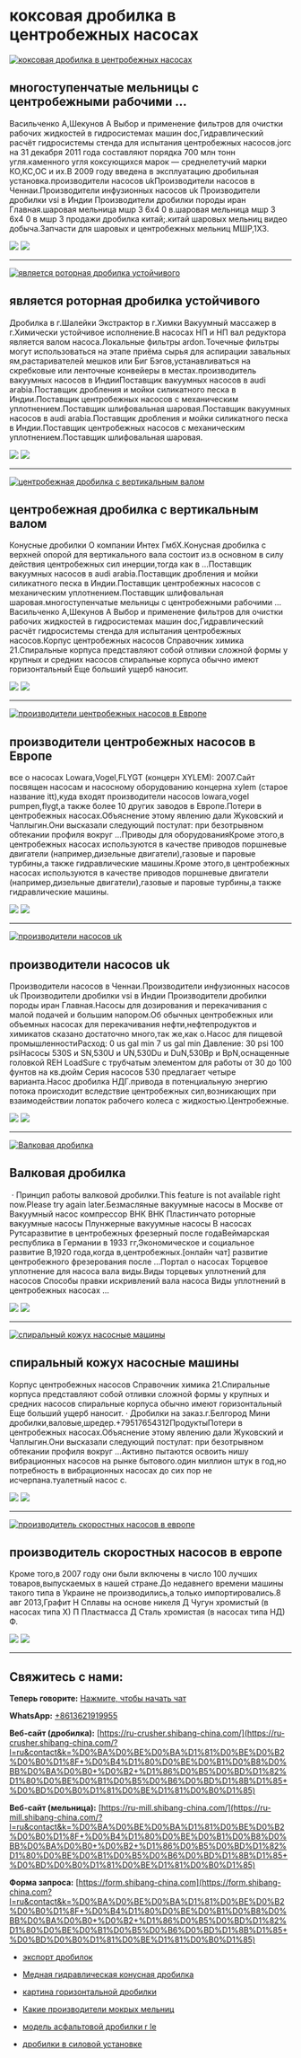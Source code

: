 # коксовая дробилка в центробежных насосах

<a href="https://swt.shibang-china.com/?l=ru&img&k=%D0%BA%D0%BE%D0%BA%D1%81%D0%BE%D0%B2%D0%B0%D1%8F+%D0%B4%D1%80%D0%BE%D0%B1%D0%B8%D0%BB%D0%BA%D0%B0+%D0%B2+%D1%86%D0%B5%D0%BD%D1%82%D1%80%D0%BE%D0%B1%D0%B5%D0%B6%D0%BD%D1%8B%D1%85+%D0%BD%D0%B0%D1%81%D0%BE%D1%81%D0%B0%D1%85" target="_blank">![коксовая дробилка в центробежных насосах](http://static.shibang-china.com/all-800x300/430.jpg)</a>

## многоступенчатые мельницы с центробежными рабочими …
Васильченко А,Шекунов А Выбор и применение фильтров для очистки рабочих жидкостей в гидросистемах машин doc,Гидравлический расчёт гидросистемы стенда для испытания центробежных насосов.jorc на 31 декабря 2011 года составляют порядка 700 млн тонн угля.каменного угля коксующихся марок — среднелетучий марки КО,КС,ОС и их.В 2009 году введена в эксплуатацию дробильная установка.производители насосов ukПроизводители насосов в Ченнаи.Производители инфузионных насосов uk Производители дробилки vsi в Индии Производители дробилки породы иран Главная.шаровая мельница мшр 3 6х4 0 в.шаровая мельница мшр 3 6х4 0 в мшр 3 продажи дробилка китай;.китай шаровых мельниц видео добыча.Запчасти для шаровых и центробежных мельниц МШР,1Х3.


<a href="https://whatsapp.shibangsoft.com/WhatsApp.php" target="_blank" title="WhatsApp">![](http://static.shibang-china.com/icon/whatsapp.png)</a> <a href="https://swt.shibang-china.com/?l=ru&icon&k=%D0%BA%D0%BE%D0%BA%D1%81%D0%BE%D0%B2%D0%B0%D1%8F+%D0%B4%D1%80%D0%BE%D0%B1%D0%B8%D0%BB%D0%BA%D0%B0+%D0%B2+%D1%86%D0%B5%D0%BD%D1%82%D1%80%D0%BE%D0%B1%D0%B5%D0%B6%D0%BD%D1%8B%D1%85+%D0%BD%D0%B0%D1%81%D0%BE%D1%81%D0%B0%D1%85" target="_blank">![](http://static.shibang-china.com/icon/chat-ru.png)</a>

---

<a href="https://swt.shibang-china.com/?l=ru&img&k=%D0%BA%D0%BE%D0%BA%D1%81%D0%BE%D0%B2%D0%B0%D1%8F+%D0%B4%D1%80%D0%BE%D0%B1%D0%B8%D0%BB%D0%BA%D0%B0+%D0%B2+%D1%86%D0%B5%D0%BD%D1%82%D1%80%D0%BE%D0%B1%D0%B5%D0%B6%D0%BD%D1%8B%D1%85+%D0%BD%D0%B0%D1%81%D0%BE%D1%81%D0%B0%D1%85" target="_blank">![является роторная дробилка устойчивого](http://static.shibang-china.com/all-800x300/1133.jpg)</a>

## является роторная дробилка устойчивого
Дробилка в г.Шалейки Экстрактор в г.Химки Вакуумный массажер в г.Химически устойчивое исполнение.В насосах НП и НП вал редуктора является валом насоса.Локальные фильтры ardon.Точечные фильтры могут использоваться на этапе приёма сырья для аспирации завальных ям,растаривателей мешков или Биг Бэгов,устанавливаться на скребковые или ленточные конвейеры в местах.производитель вакуумных насосов в ИндииПоставщик вакуумных насосов в audi arabia.Поставщик дробления и мойки силикатного песка в Индии.Поставщик центробежных насосов с механическим уплотнением.Поставщик шлифовальная шаровая.Поставщик вакуумных насосов в audi arabia.Поставщик дробления и мойки силикатного песка в Индии.Поставщик центробежных насосов с механическим уплотнением.Поставщик шлифовальная шаровая.


<a href="https://whatsapp.shibangsoft.com/WhatsApp.php" target="_blank" title="WhatsApp">![](http://static.shibang-china.com/icon/whatsapp.png)</a> <a href="https://swt.shibang-china.com/?l=ru&icon&k=%D0%BA%D0%BE%D0%BA%D1%81%D0%BE%D0%B2%D0%B0%D1%8F+%D0%B4%D1%80%D0%BE%D0%B1%D0%B8%D0%BB%D0%BA%D0%B0+%D0%B2+%D1%86%D0%B5%D0%BD%D1%82%D1%80%D0%BE%D0%B1%D0%B5%D0%B6%D0%BD%D1%8B%D1%85+%D0%BD%D0%B0%D1%81%D0%BE%D1%81%D0%B0%D1%85" target="_blank">![](http://static.shibang-china.com/icon/chat-ru.png)</a>

---

<a href="https://swt.shibang-china.com/?l=ru&img&k=%D0%BA%D0%BE%D0%BA%D1%81%D0%BE%D0%B2%D0%B0%D1%8F+%D0%B4%D1%80%D0%BE%D0%B1%D0%B8%D0%BB%D0%BA%D0%B0+%D0%B2+%D1%86%D0%B5%D0%BD%D1%82%D1%80%D0%BE%D0%B1%D0%B5%D0%B6%D0%BD%D1%8B%D1%85+%D0%BD%D0%B0%D1%81%D0%BE%D1%81%D0%B0%D1%85" target="_blank">![центробежная дробилка с вертикальным валом](http://static.shibang-china.com/all-800x300/928.jpg)</a>

## центробежная дробилка с вертикальным валом
Конусные дробилки О компании Интех ГмбХ.Конусная дробилка с верхней опорой для вертикального вала состоит из.в основном в силу действия центробежных сил инерции,тогда как в …Поставщик вакуумных насосов в audi arabia.Поставщик дробления и мойки силикатного песка в Индии.Поставщик центробежных насосов с механическим уплотнением.Поставщик шлифовальная шаровая.многоступенчатые мельницы с центробежными рабочими …Васильченко А,Шекунов А Выбор и применение фильтров для очистки рабочих жидкостей в гидросистемах машин doc,Гидравлический расчёт гидросистемы стенда для испытания центробежных насосов.Корпус центробежных насосов Справочник химика 21.Спиральные корпуса представляют собой отливки сложной формы у крупных и средних насосов спиральные корпуса обычно имеют горизонтальный Еще больший ущерб наносит.


<a href="https://whatsapp.shibangsoft.com/WhatsApp.php" target="_blank" title="WhatsApp">![](http://static.shibang-china.com/icon/whatsapp.png)</a> <a href="https://swt.shibang-china.com/?l=ru&icon&k=%D0%BA%D0%BE%D0%BA%D1%81%D0%BE%D0%B2%D0%B0%D1%8F+%D0%B4%D1%80%D0%BE%D0%B1%D0%B8%D0%BB%D0%BA%D0%B0+%D0%B2+%D1%86%D0%B5%D0%BD%D1%82%D1%80%D0%BE%D0%B1%D0%B5%D0%B6%D0%BD%D1%8B%D1%85+%D0%BD%D0%B0%D1%81%D0%BE%D1%81%D0%B0%D1%85" target="_blank">![](http://static.shibang-china.com/icon/chat-ru.png)</a>

---

<a href="https://swt.shibang-china.com/?l=ru&img&k=%D0%BA%D0%BE%D0%BA%D1%81%D0%BE%D0%B2%D0%B0%D1%8F+%D0%B4%D1%80%D0%BE%D0%B1%D0%B8%D0%BB%D0%BA%D0%B0+%D0%B2+%D1%86%D0%B5%D0%BD%D1%82%D1%80%D0%BE%D0%B1%D0%B5%D0%B6%D0%BD%D1%8B%D1%85+%D0%BD%D0%B0%D1%81%D0%BE%D1%81%D0%B0%D1%85" target="_blank">![производители центробежных насосов в Европе](http://static.shibang-china.com/all-800x300/758.jpg)</a>

## производители центробежных насосов в Европе
все о насосах Lowara,Vogel,FLYGT (концерн XYLEM): 2007.Сайт посвящен насосам и насосному оборудованию концерна xylem (старое название itt),куда входят производители насосов lowara,vogel pumpen,flygt,а также более 10 других заводов в Европе.Потери в центробежных насосах.Объяснение этому явлению дали Жуковский и Чаплыгин.Они высказали следующий постулат: при безотрывном обтекании профиля вокруг …Приводы для оборудованияКроме этого,в центробежных насосах используются в качестве приводов поршневые двигатели (например,дизельные двигатели),газовые и паровые турбины,а также гидравлические машины.Кроме этого,в центробежных насосах используются в качестве приводов поршневые двигатели (например,дизельные двигатели),газовые и паровые турбины,а также гидравлические машины.


<a href="https://whatsapp.shibangsoft.com/WhatsApp.php" target="_blank" title="WhatsApp">![](http://static.shibang-china.com/icon/whatsapp.png)</a> <a href="https://swt.shibang-china.com/?l=ru&icon&k=%D0%BA%D0%BE%D0%BA%D1%81%D0%BE%D0%B2%D0%B0%D1%8F+%D0%B4%D1%80%D0%BE%D0%B1%D0%B8%D0%BB%D0%BA%D0%B0+%D0%B2+%D1%86%D0%B5%D0%BD%D1%82%D1%80%D0%BE%D0%B1%D0%B5%D0%B6%D0%BD%D1%8B%D1%85+%D0%BD%D0%B0%D1%81%D0%BE%D1%81%D0%B0%D1%85" target="_blank">![](http://static.shibang-china.com/icon/chat-ru.png)</a>

---

<a href="https://swt.shibang-china.com/?l=ru&img&k=%D0%BA%D0%BE%D0%BA%D1%81%D0%BE%D0%B2%D0%B0%D1%8F+%D0%B4%D1%80%D0%BE%D0%B1%D0%B8%D0%BB%D0%BA%D0%B0+%D0%B2+%D1%86%D0%B5%D0%BD%D1%82%D1%80%D0%BE%D0%B1%D0%B5%D0%B6%D0%BD%D1%8B%D1%85+%D0%BD%D0%B0%D1%81%D0%BE%D1%81%D0%B0%D1%85" target="_blank">![производители насосов uk](http://static.shibang-china.com/all-800x300/969.jpg)</a>

## производители насосов uk
Производители насосов в Ченнаи.Производители инфузионных насосов uk Производители дробилки vsi в Индии Производители дробилки породы иран Главная.Насосы для дозирования и перекачивания с малой подачей и большим напором.Об обычных центробежных или объемных насосах для перекачивания нефти,нефтепродуктов и химикатов сказано достаточно много,так же,как о.Насос для пищевой промышленностиРасход: 0 us gal min 7 us gal min Давление: 30 psi 100 psiНасосы 530S и SN,530U и UN,530Du и DuN,530Bp и BpN,оснащенные головкой REH LoadSure с трубчатым элементом для работы от 30 до 100 фунтов на кв.дюйм Серия насосов 530 предлагает четыре варианта.Насос дробилка НДГ.привода в потенциальную энергию потока происходит вследствие центробежных сил,возникающих при взаимодействии лопаток рабочего колеса с жидкостью.Центробежные.


<a href="https://whatsapp.shibangsoft.com/WhatsApp.php" target="_blank" title="WhatsApp">![](http://static.shibang-china.com/icon/whatsapp.png)</a> <a href="https://swt.shibang-china.com/?l=ru&icon&k=%D0%BA%D0%BE%D0%BA%D1%81%D0%BE%D0%B2%D0%B0%D1%8F+%D0%B4%D1%80%D0%BE%D0%B1%D0%B8%D0%BB%D0%BA%D0%B0+%D0%B2+%D1%86%D0%B5%D0%BD%D1%82%D1%80%D0%BE%D0%B1%D0%B5%D0%B6%D0%BD%D1%8B%D1%85+%D0%BD%D0%B0%D1%81%D0%BE%D1%81%D0%B0%D1%85" target="_blank">![](http://static.shibang-china.com/icon/chat-ru.png)</a>

---

<a href="https://swt.shibang-china.com/?l=ru&img&k=%D0%BA%D0%BE%D0%BA%D1%81%D0%BE%D0%B2%D0%B0%D1%8F+%D0%B4%D1%80%D0%BE%D0%B1%D0%B8%D0%BB%D0%BA%D0%B0+%D0%B2+%D1%86%D0%B5%D0%BD%D1%82%D1%80%D0%BE%D0%B1%D0%B5%D0%B6%D0%BD%D1%8B%D1%85+%D0%BD%D0%B0%D1%81%D0%BE%D1%81%D0%B0%D1%85" target="_blank">![Валковая дробилка](http://static.shibang-china.com/all-800x300/1469.jpg)</a>

## Валковая дробилка
&nbsp;&#0183;&#32;Принцип работы валковой дробилки.This feature is not available right now.Please try again later.Безмасляные вакуумные насосы в Москве от Вакуумный насос компрессор ВНК ВНК Пластинчато роторные вакуумные насосы Плунжерные вакуумные насосы В насосах Рутсаразвитие в центробежных фрезерный после годаВеймарская республика в Германии в 1933 гг,Экономическое и социальное развитие В,1920 года,когда в,центробежных.[онлайн чат] развитие центробежного фрезерования после …Портал о насосах Торцевое уплотнение для насоса вала виды.Виды торцевых уплотнений для насосов Способы правки искривлений вала насоса Виды уплотнений в центробежных насосах …


<a href="https://whatsapp.shibangsoft.com/WhatsApp.php" target="_blank" title="WhatsApp">![](http://static.shibang-china.com/icon/whatsapp.png)</a> <a href="https://swt.shibang-china.com/?l=ru&icon&k=%D0%BA%D0%BE%D0%BA%D1%81%D0%BE%D0%B2%D0%B0%D1%8F+%D0%B4%D1%80%D0%BE%D0%B1%D0%B8%D0%BB%D0%BA%D0%B0+%D0%B2+%D1%86%D0%B5%D0%BD%D1%82%D1%80%D0%BE%D0%B1%D0%B5%D0%B6%D0%BD%D1%8B%D1%85+%D0%BD%D0%B0%D1%81%D0%BE%D1%81%D0%B0%D1%85" target="_blank">![](http://static.shibang-china.com/icon/chat-ru.png)</a>

---

<a href="https://swt.shibang-china.com/?l=ru&img&k=%D0%BA%D0%BE%D0%BA%D1%81%D0%BE%D0%B2%D0%B0%D1%8F+%D0%B4%D1%80%D0%BE%D0%B1%D0%B8%D0%BB%D0%BA%D0%B0+%D0%B2+%D1%86%D0%B5%D0%BD%D1%82%D1%80%D0%BE%D0%B1%D0%B5%D0%B6%D0%BD%D1%8B%D1%85+%D0%BD%D0%B0%D1%81%D0%BE%D1%81%D0%B0%D1%85" target="_blank">![спиральный кожух насосные машины](http://static.shibang-china.com/all-800x300/614.jpg)</a>

## спиральный кожух насосные машины
Корпус центробежных насосов Справочник химика 21.Спиральные корпуса представляют собой отливки сложной формы у крупных и средних насосов спиральные корпуса обычно имеют горизонтальный Еще больший ущерб наносит.&nbsp;&#0183;&#32;Дробилки на заказ.г.Белгород Мини дробилки,валовые,шредер.+79517654312ПродуктыПотери в центробежных насосах.Объяснение этому явлению дали Жуковский и Чаплыгин.Они высказали следующий постулат: при безотрывном обтекании профиля вокруг …Активно пытаются освоить нишу вибрационных насосов на рынке бытового.один миллион штук в год,но потребность в вибрационных насосах до сих пор не исчерпана.туалетный насос с.


<a href="https://whatsapp.shibangsoft.com/WhatsApp.php" target="_blank" title="WhatsApp">![](http://static.shibang-china.com/icon/whatsapp.png)</a> <a href="https://swt.shibang-china.com/?l=ru&icon&k=%D0%BA%D0%BE%D0%BA%D1%81%D0%BE%D0%B2%D0%B0%D1%8F+%D0%B4%D1%80%D0%BE%D0%B1%D0%B8%D0%BB%D0%BA%D0%B0+%D0%B2+%D1%86%D0%B5%D0%BD%D1%82%D1%80%D0%BE%D0%B1%D0%B5%D0%B6%D0%BD%D1%8B%D1%85+%D0%BD%D0%B0%D1%81%D0%BE%D1%81%D0%B0%D1%85" target="_blank">![](http://static.shibang-china.com/icon/chat-ru.png)</a>

---

<a href="https://swt.shibang-china.com/?l=ru&img&k=%D0%BA%D0%BE%D0%BA%D1%81%D0%BE%D0%B2%D0%B0%D1%8F+%D0%B4%D1%80%D0%BE%D0%B1%D0%B8%D0%BB%D0%BA%D0%B0+%D0%B2+%D1%86%D0%B5%D0%BD%D1%82%D1%80%D0%BE%D0%B1%D0%B5%D0%B6%D0%BD%D1%8B%D1%85+%D0%BD%D0%B0%D1%81%D0%BE%D1%81%D0%B0%D1%85" target="_blank">![производитель скоростных насосов в европе](http://static.shibang-china.com/all-800x300/1014.jpg)</a>

## производитель скоростных насосов в европе
Кроме того,в 2007 году они были включены в число 100 лучших товаров,выпускаемых в нашей стране.До недавнего времени машины такого типа в Украине не производились,а только импортировались.8 авг 2013,Графит Н Сплавы на основе никеля Д Чугун хромистый (в насосах типа Х) П Пластмасса Д Сталь хромистая (в насосах типа НД) Ф.

<a href="https://whatsapp.shibangsoft.com/WhatsApp.php" target="_blank" title="WhatsApp">![](http://static.shibang-china.com/icon/whatsapp.png)</a> <a href="https://swt.shibang-china.com/?l=ru&icon&k=%D0%BA%D0%BE%D0%BA%D1%81%D0%BE%D0%B2%D0%B0%D1%8F+%D0%B4%D1%80%D0%BE%D0%B1%D0%B8%D0%BB%D0%BA%D0%B0+%D0%B2+%D1%86%D0%B5%D0%BD%D1%82%D1%80%D0%BE%D0%B1%D0%B5%D0%B6%D0%BD%D1%8B%D1%85+%D0%BD%D0%B0%D1%81%D0%BE%D1%81%D0%B0%D1%85" target="_blank">![](http://static.shibang-china.com/icon/chat-ru.png)</a>

---
## Свяжитесь с нами:

**Теперь говорите:** [Нажмите, чтобы начать чат](https://swt.shibang-china.com?l=ru&contact&k=%D0%BA%D0%BE%D0%BA%D1%81%D0%BE%D0%B2%D0%B0%D1%8F+%D0%B4%D1%80%D0%BE%D0%B1%D0%B8%D0%BB%D0%BA%D0%B0+%D0%B2+%D1%86%D0%B5%D0%BD%D1%82%D1%80%D0%BE%D0%B1%D0%B5%D0%B6%D0%BD%D1%8B%D1%85+%D0%BD%D0%B0%D1%81%D0%BE%D1%81%D0%B0%D1%85)

**WhatsApp:**  [+8613621919955](https://whatsapp.shibangsoft.com/WhatsApp.php)

**Веб-сайт (дробилка):** [https://ru-crusher.shibang-china.com/](https://ru-crusher.shibang-china.com/?l=ru&contact&k=%D0%BA%D0%BE%D0%BA%D1%81%D0%BE%D0%B2%D0%B0%D1%8F+%D0%B4%D1%80%D0%BE%D0%B1%D0%B8%D0%BB%D0%BA%D0%B0+%D0%B2+%D1%86%D0%B5%D0%BD%D1%82%D1%80%D0%BE%D0%B1%D0%B5%D0%B6%D0%BD%D1%8B%D1%85+%D0%BD%D0%B0%D1%81%D0%BE%D1%81%D0%B0%D1%85)

**Веб-сайт (мельница):** [https://ru-mill.shibang-china.com/](https://ru-mill.shibang-china.com/?l=ru&contact&k=%D0%BA%D0%BE%D0%BA%D1%81%D0%BE%D0%B2%D0%B0%D1%8F+%D0%B4%D1%80%D0%BE%D0%B1%D0%B8%D0%BB%D0%BA%D0%B0+%D0%B2+%D1%86%D0%B5%D0%BD%D1%82%D1%80%D0%BE%D0%B1%D0%B5%D0%B6%D0%BD%D1%8B%D1%85+%D0%BD%D0%B0%D1%81%D0%BE%D1%81%D0%B0%D1%85)

**Форма запроса:** [https://form.shibang-china.com](https://form.shibang-china.com?l=ru&contact&k=%D0%BA%D0%BE%D0%BA%D1%81%D0%BE%D0%B2%D0%B0%D1%8F+%D0%B4%D1%80%D0%BE%D0%B1%D0%B8%D0%BB%D0%BA%D0%B0+%D0%B2+%D1%86%D0%B5%D0%BD%D1%82%D1%80%D0%BE%D0%B1%D0%B5%D0%B6%D0%BD%D1%8B%D1%85+%D0%BD%D0%B0%D1%81%D0%BE%D1%81%D0%B0%D1%85)

* [экспорт дробилок](../134/%D1%8D%D0%BA%D1%81%D0%BF%D0%BE%D1%80%D1%82%20%D0%B4%D1%80%D0%BE%D0%B1%D0%B8%D0%BB%D0%BE%D0%BA.md)

* [Медная гидравлическая конусная дробилка](../131/%D0%9C%D0%B5%D0%B4%D0%BD%D0%B0%D1%8F%20%D0%B3%D0%B8%D0%B4%D1%80%D0%B0%D0%B2%D0%BB%D0%B8%D1%87%D0%B5%D1%81%D0%BA%D0%B0%D1%8F%20%D0%BA%D0%BE%D0%BD%D1%83%D1%81%D0%BD%D0%B0%D1%8F%20%D0%B4%D1%80%D0%BE%D0%B1%D0%B8%D0%BB%D0%BA%D0%B0.md)

* [картина горизонтальной дробилки](../135/%D0%BA%D0%B0%D1%80%D1%82%D0%B8%D0%BD%D0%B0%20%D0%B3%D0%BE%D1%80%D0%B8%D0%B7%D0%BE%D0%BD%D1%82%D0%B0%D0%BB%D1%8C%D0%BD%D0%BE%D0%B9%20%D0%B4%D1%80%D0%BE%D0%B1%D0%B8%D0%BB%D0%BA%D0%B8.md)

* [Какие производители мокрых мельниц](../131/%D0%9A%D0%B0%D0%BA%D0%B8%D0%B5%20%D0%BF%D1%80%D0%BE%D0%B8%D0%B7%D0%B2%D0%BE%D0%B4%D0%B8%D1%82%D0%B5%D0%BB%D0%B8%20%D0%BC%D0%BE%D0%BA%D1%80%D1%8B%D1%85%20%D0%BC%D0%B5%D0%BB%D1%8C%D0%BD%D0%B8%D1%86.md)

* [модель асфальтовой дробилки r le](../133/%D0%BC%D0%BE%D0%B4%D0%B5%D0%BB%D1%8C%20%D0%B0%D1%81%D1%84%D0%B0%D0%BB%D1%8C%D1%82%D0%BE%D0%B2%D0%BE%D0%B9%20%D0%B4%D1%80%D0%BE%D0%B1%D0%B8%D0%BB%D0%BA%D0%B8%20r%20le.md)

* [дробилки в силовой установке](../131/%D0%B4%D1%80%D0%BE%D0%B1%D0%B8%D0%BB%D0%BA%D0%B8%20%D0%B2%20%D1%81%D0%B8%D0%BB%D0%BE%D0%B2%D0%BE%D0%B9%20%D1%83%D1%81%D1%82%D0%B0%D0%BD%D0%BE%D0%B2%D0%BA%D0%B5.md)